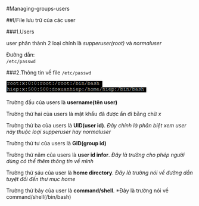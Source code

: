 #Managing-groups-users

##I/File lưu trữ của các user

###1.Users

user phân thành 2 loại chính là *supperuser(root)* và *normaluser*

Đường dẫn:  
` /etc/passwd `

###2.Thông tin về file ` /etc/passwd `

<img src="image/Untitled.png">

Trường đầu của users là **username(tên user)**

Trường thứ hai của users là mật khẩu đã được ẩn đi bằng chữ *x*

Trường thứ ba của users là **UID(user id)**. *Đây chính là phân biệt xem user này thuộc loại supperuser hay normaluser*

Trường thứ tư của users là **GID(group id)**

Trường thứ năm của users là **user id infor**. *Đây là trường cho phép người dùng có thể thêm thông tin về mình*

Trường thứ sáu của user là **home directory**. *Đây là trường nói về đường dẫn tuyệt đối đến thư mục home*

Trường thứ bảy của user là  **command/shell**. *Đây là trường nói về command/shell(/bin/bash)